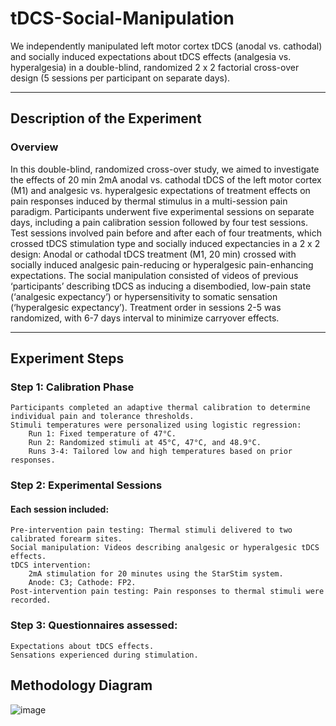 # tDCS-Social-Manipulation

We independently manipulated left motor cortex tDCS (anodal vs. cathodal) and socially induced expectations about tDCS effects (analgesia vs. hyperalgesia) in a double-blind, randomized 2 x 2 factorial cross-over design (5 sessions per participant on separate days).

---

## Description of the Experiment

### Overview

In this double-blind, randomized cross-over study, we aimed to investigate the effects of 20 min 2mA anodal vs. cathodal tDCS of the left motor cortex (M1) and analgesic vs. hyperalgesic expectations of treatment effects on pain responses induced by thermal stimulus in a multi-session pain paradigm. Participants underwent five experimental sessions on separate days, including a pain calibration session followed by four test sessions. Test sessions involved pain before and after each of four treatments, which crossed tDCS stimulation type and socially induced expectancies in a 2 x 2 design:  Anodal or cathodal tDCS treatment (M1, 20 min) crossed with socially induced analgesic pain-reducing or hyperalgesic pain-enhancing expectations. The social manipulation consisted of videos of previous ‘participants’ describing tDCS as inducing a disembodied, low-pain state (‘analgesic expectancy’) or hypersensitivity to somatic sensation (‘hyperalgesic expectancy’). Treatment order in sessions 2-5 was randomized,  with 6-7 days interval to minimize carryover effects.

---

## Experiment Steps

### Step 1: Calibration Phase

    Participants completed an adaptive thermal calibration to determine individual pain and tolerance thresholds.
    Stimuli temperatures were personalized using logistic regression:
        Run 1: Fixed temperature of 47°C.
        Run 2: Randomized stimuli at 45°C, 47°C, and 48.9°C.
        Runs 3-4: Tailored low and high temperatures based on prior responses.

### Step 2: Experimental Sessions
#### Each session included:
    Pre-intervention pain testing: Thermal stimuli delivered to two calibrated forearm sites.
    Social manipulation: Videos describing analgesic or hyperalgesic tDCS effects.
    tDCS intervention:
        2mA stimulation for 20 minutes using the StarStim system.
        Anode: C3; Cathode: FP2.
    Post-intervention pain testing: Pain responses to thermal stimuli were recorded.

### Step 3: Questionnaires assessed:
    Expectations about tDCS effects.
    Sensations experienced during stimulation.

## Methodology Diagram
![image](https://github.com/user-attachments/assets/00d362e4-f3c0-46f9-97c2-8a6d40695ae6)
